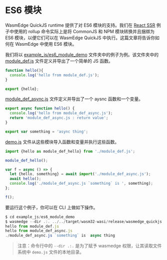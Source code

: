 # ES6 模块

WasmEdge QuickJS runtime 提供了对 ES6 模块的支持。我们在 [React SSR](ssr.md) 例子中使用的 rollup 命令实际上是将  CommonJS 和 NPM 模块转换并且捆绑为 ES6 模块，以便它们可以在 WasmEdge QuickJS 中执行。这篇文章将告诉你如何在 WasmEdge 中使用 ES6 模块。

我们将以 [example_js/es6_module_demo](https://github.com/second-state/wasmedge-quickjs/tree/main/example_js/es6_module_demo) 文件夹中的例子为例。该文件夹中的 [module_def.js](https://github.com/second-state/wasmedge-quickjs/blob/main/example_js/es6_module_demo/module_def.js) 文件定义并导出了一个简单的 JS 函数。

```javascript
function hello(){
  console.log('hello from module_def.js');
}

export {hello};
```

[module_def_async.js](https://github.com/second-state/wasmedge-quickjs/blob/main/example_js/es6_module_demo/module_def_async.js) 文件定义并导出了一个 aysnc 函数和一个变量。

```javascript
export async function hello() {
  console.log('hello from module_def_async.js');
  return 'module_def_async.js : return value';
}

export var something = 'async thing';
```

[demo.js](https://github.com/second-state/wasmedge-quickjs/blob/main/example_js/es6_module_demo/demo.js) 文件从这些模块导入函数和变量并执行这些函数。

```javascript
import {hello as module_def_hello} from './module_def.js';

module_def_hello();

var f = async () => {
  let {hello, something} = await import('./module_def_async.js');
  await hello();
  console.log('./module_def_async.js `something` is ', something);
};

f();
```

要运行这个例子，你可以在 CLI 上做如下操作。

```javascript
$ cd example_js/es6_module_demo
$ wasmedge --dir .:. ../../target/wasm32-wasi/release/wasmedge_quickjs.wasm demo.js
hello from module_def.js
hello from module_def_async.js
./module_def_async.js `something` is  async thing
```

> 注意：命令行中的 `--dir .:.` 是为了赋予 wasmedge 权限，让其读取文件系统中 `demo.js` 文件的本地目录。
